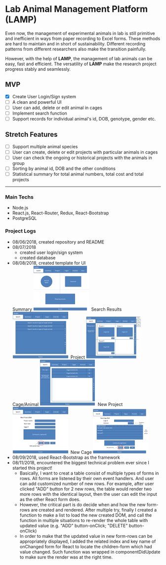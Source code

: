 # Lab Animal Management Platform (LAMP)
Even now, the management of experimental animals in lab is still primitive and inefficient in ways from paper recording to Excel forms. These methods are hard to maintain and in short of sustainability. Different recording patterns from different researchers also make the transition painfully.

However, with the help of **LAMP**, the management of lab animals can be easy, fast and efficient. The versatility of **LAMP** make the research project progress stably and seamlessly.

## MVP
- [X] Create User Login/Sign system
- [ ] A clean and powerful UI
- [ ] User can add, delete or edit animal in cages
- [ ] Implement search function
- [ ] Support records for individual animal's id, DOB, genotype, gender etc.

## Stretch Features
- [ ] Support multiple animal species
- [ ] User can create, delete or edit projects with particular animals in cages
- [ ] User can check the ongoing or historical projects with the animals in group
- [ ] Sorting by animal id, DOB and the other conditions
- [ ] Statistical summary for total animal numbers, total cost and total projects
___
### Main Techs
- Node.js
- React.js, React-Router, Redux, React-Bootstrap
- PostgreSQL

### Project Logs
- 08/06/2018, created repository and README
- 08/07/2018
  - created user login/sign system  
  - created database
- 08/08/2018, created template for UI  
Summary <img src="readmePics/Summary.png" alt="Summary" width="180px"/>&nbsp;&nbsp;Search Results<img src="readmePics/SearchResult.png" alt="Search" width="180px"/>&nbsp;&nbsp;Project <img src="readmePics/Project.png" alt="Project" width="180px"/>  
Cage/Animal <img src="readmePics/CageAnimalPanel.png" alt="Cage" width="180px"/>&nbsp;&nbsp;New Project <img src="readmePics/NewProject.png" alt="NewProject" width="180px"/>&nbsp;&nbsp;New Cage <img src="readmePics/NewCage.png" alt="newCage" width="180px"/>
- 08/09/2018, used React-Bootstrap as the framework
- 08/11/2018, encountered the biggest technical problem ever since I started this project!
  - Basically, I want to creat a table consist of multiple types of forms in rows. All forms are listened by their own event handlers. And user can add customized number of new rows. For example, after user clicked "ADD" button for 2 new rows, the table would render two more rows with the identical layout, then the user can edit the input as the other React form does.
  - However, the critical part is do decide when and how the new form-rows are created and rendered. After multiple try, finally I created a function to make a list to load the new created DOM, and call the function in multiple situations to re-render the whole table with updated value (e.g. "ADD" button-onClick; "DELETE" button-onClick)
  - In order to make that the updated value in new form-rows can be appropriately displayed, I added the related index and key name of onChanged form for React to locate the children-form which had value changed. Such function was wrapped in componentDidUpdate to make sure the render was at the right time. 

